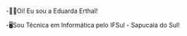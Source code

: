 -👋🏼Oi! Eu sou a Eduarda Erthal!

-🖥️Sou Técnica em Informática pelo IFSul - Sapucaia do Sul!

<!---
dudaerthal/dudaerthal is a ✨ special ✨ repository because its `README.md` (this file) appears on your GitHub profile.
You can click the Preview link to take a look at your changes.
--->
